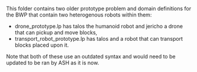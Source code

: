 This folder contains two older prototype problem and domain definitions for the BWP that contain two heterogenous robots within them:
- drone_prototype.lp has talos the humanoid robot and jericho a drone that can pickup and move blocks,
- transport_robot_prototype.lp has talos and a robot that can transport blocks placed upon it.

Note that both of these use an outdated syntax and would need to be updated to be ran by ASH as it is now.